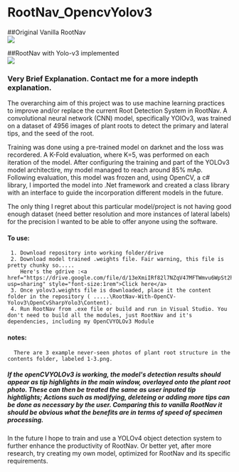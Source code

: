 # RootNav_OpencvYolov3

##Original Vanilla RootNav<br/>
<img src ="https://github.com/I-Alpha/RootNav-With-OpenCV-Yolov3/blob/master/RootNav_Original.gif?raw=true">

##RootNav with Yolo-v3 implemented<br/>
<img src ="https://github.com/I-Alpha/RootNav-With-OpenCV-Yolov3/blob/master/RootNav_withYolov3.gif?raw=true">

### Very Brief Explanation. Contact me for a more indepth explanation. 

The overarching aim of this project was to use machine learning practices to improve and/or replace the current Root Detection System in RootNav. A convolutional neural network (CNN) model, specifically YOlOv3, was trained on a dataset of 4956 images of plant roots to detect the primary and lateral tips, and the seed of the root.

Training was done using a pre-trained model on darknet and the loss was recordered. A K-Fold evaluation, where K=5, was performed on each iteration of the model. After configuring the training and part of the YOLOv3 model architectire, my model managed to reach around 85% mAp. Following evaluation, this model was frozen and, using OpenCV, a c# library, I imported the model into .Net framework and created a class library with an interface to guide the incorporation different models in the future.

The only thing I regret about this particular model/project is not having good enough dataset (need better resolution and more instances of lateral labels) for the precision I wanted to be able to offer anyone using the software. 



#### To use:
     1. Download repository into working folder/drive
     2. Download model trained .weights file. Fair warning, this file is pretty chunky so.....
        Here's the gdrive :<a href="https://drive.google.com/file/d/13eXmiIRf82l7NZqV47MFTWmvu6WpSt2h/view?usp=sharing" style="font-size:1rem">Click here</a>
     3. Once yolov3.weights file is downloaded, place it the content folder in the repository ( .....\RootNav-With-OpenCV-Yolov3\OpenCvSharpYolo3\Content).
     4. Run RootNav from .exe file or build and run in Visual Studio. You don't need to build all the modules, just RootNav and it's dependencies, including my OpenCVYOLOv3 Module 
     
#### notes: 
      There are 3 example never-seen photos of plant root structure in the contents folder, labeled 1-3.png.
      
  ##### If the openCVYOLOv3 is working, the model's detection results should appear as tip highlights in the main window, overlayed onto the plant root photo. These can then be treated the same as user inputed tip hightlights; Actions such as modifying, deleteing or adding more tips can be done as necessary by the user. Comparing this to vanilla RootNav it should be obvious what the benefits are in terms of speed of specimen processing.
  
In the future I hope to train and use a YOLOv4 object detection system to further enhance the productivity of RootNav. Or better yet, after more research, try creating my own model, optimized for RootNav and its specific requirements. 
